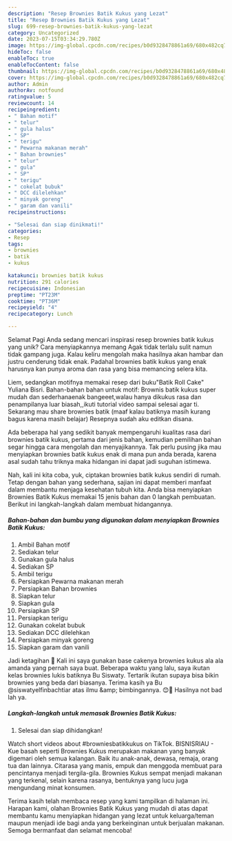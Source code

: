 ```yaml
---
description: "Resep Brownies Batik Kukus yang Lezat"
title: "Resep Brownies Batik Kukus yang Lezat"
slug: 699-resep-brownies-batik-kukus-yang-lezat
category: Uncategorized
date: 2023-07-15T03:34:29.780Z
image: https://img-global.cpcdn.com/recipes/b0d9328478861a69/680x482cq70/brownies-batik-kukus-foto-resep-utama.jpg
hideToc: false
enableToc: true
enableTocContent: false
thumbnail: https://img-global.cpcdn.com/recipes/b0d9328478861a69/680x482cq70/brownies-batik-kukus-foto-resep-utama.jpg
cover: https://img-global.cpcdn.com/recipes/b0d9328478861a69/680x482cq70/brownies-batik-kukus-foto-resep-utama.jpg
author: Admin
authorAv: notfound
ratingvalue: 5
reviewcount: 14
recipeingredient:
- " Bahan motif"
- " telur"
- " gula halus"
- " SP"
- " terigu"
- " Pewarna makanan merah"
- " Bahan brownies"
- " telur"
- " gula"
- " SP"
- " terigu"
- " cokelat bubuk"
- " DCC dilelehkan"
- " minyak goreng"
- " garam dan vanili"
recipeinstructions:

- "Selesai dan siap dinikmati!"
categories:
- Resep
tags:
- brownies
- batik
- kukus

katakunci: brownies batik kukus 
nutrition: 291 calories
recipecuisine: Indonesian
preptime: "PT23M"
cooktime: "PT36M"
recipeyield: "4"
recipecategory: Lunch

---
```



Selamat Pagi Anda sedang mencari inspirasi resep brownies batik kukus yang unik? Cara menyiapkannya memang Agak tidak terlalu sulit namun tidak gampang juga. Kalau keliru mengolah maka hasilnya akan hambar dan justru cenderung tidak enak. Padahal brownies batik kukus yang enak harusnya kan punya aroma dan rasa yang bisa memancing selera kita.


Liem, sedangkan motifnya memakai resep dari buku&#34;Batik Roll Cake&#34; Yuliana Bisri. Bahan-bahan bahan untuk motif: Brownis batik kukus super mudah dan sederhanaenak bangeeet,walau hanya dikukus rasa dan penampilanya luar biasah,,ikuti tutorial video sampai selesai agar ti. Sekarang mau share brownies batik (maaf kalau batiknya masih kurang bagus karena masih belajar) Resepnya sudah aku editkan disana.

Ada beberapa hal yang sedikit banyak mempengaruhi kualitas rasa dari brownies batik kukus, pertama dari jenis bahan, kemudian pemilihan bahan segar hingga cara mengolah dan menyajikannya. Tak perlu pusing jika mau menyiapkan brownies batik kukus enak di mana pun anda berada, karena asal sudah tahu triknya maka hidangan ini dapat jadi suguhan istimewa.


Nah, kali ini kita coba, yuk, ciptakan brownies batik kukus sendiri di rumah. Tetap dengan bahan yang sederhana, sajian ini dapat memberi manfaat dalam membantu menjaga kesehatan tubuh kita. Anda bisa menyiapkan Brownies Batik Kukus memakai 15 jenis bahan dan 0 langkah pembuatan. Berikut ini langkah-langkah dalam membuat hidangannya.

<!--inarticleads1-->

##### Bahan-bahan dan bumbu yang digunakan dalam menyiapkan Brownies Batik Kukus:

1. Ambil  Bahan motif
1. Sediakan  telur
1. Gunakan  gula halus
1. Sediakan  SP
1. Ambil  terigu
1. Persiapkan  Pewarna makanan merah
1. Persiapkan  Bahan brownies
1. Siapkan  telur
1. Siapkan  gula
1. Persiapkan  SP
1. Persiapkan  terigu
1. Gunakan  cokelat bubuk
1. Sediakan  DCC dilelehkan
1. Persiapkan  minyak goreng
1. Siapkan  garam dan vanili


Jadi ketagihan 🥰 Kali ini saya gunakan base cakenya brownies kukus ala ala amanda yang pernah saya buat. Beberapa waktu yang lalu, saya ikutan kelas brownies lukis batiknya Bu Siswaty. Tertarik ikutan supaya bisa bikin brownies yang beda dari biasanya. Terima kasih ya Bu @siswatyelfinbachtiar atas ilmu &amp;amp; bimbingannya. 😊🙏 Hasilnya not bad lah ya. 

<!--inarticleads2-->

##### Langkah-langkah untuk memasak Brownies Batik Kukus:


1. Selesai dan siap dihidangkan!

Watch short videos about #browniesbatikkukus on TikTok. BISNISRIAU - Kue basah seperti Brownies Kukus merupakan makanan yang banyak digemari oleh semua kalangan. Baik itu anak-anak, dewasa, remaja, orang tua dan lainnya. Citarasa yang manis, empuk dan menggoda membuat para pencintanya menjadi tergila-gila. Brownies Kukus sempat menjadi makanan yang terkenal, selain karena rasanya, bentuknya yang lucu juga mengundang minat konsumen. 

Terima kasih telah membaca resep yang kami tampilkan di halaman ini. Harapan kami, olahan Brownies Batik Kukus yang mudah di atas dapat membantu kamu menyiapkan hidangan yang lezat untuk keluarga/teman maupun menjadi ide bagi anda yang berkeinginan untuk berjualan makanan. Semoga bermanfaat dan selamat mencoba!
